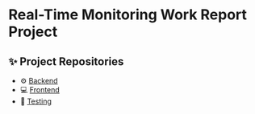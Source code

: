 # Real-Time Monitoring Work Report Project

## ✨ Project Repositories

- ⚙️ [Backend](https://github.com/faizmuiz/sistem-laporan-backend)
- 💻 [Frontend](https://github.com/faizmuiz/sistem-laporan-frontend)
- 📝 [Testing](https://github.com/faizmuiz/sistem-laporan-testing)
